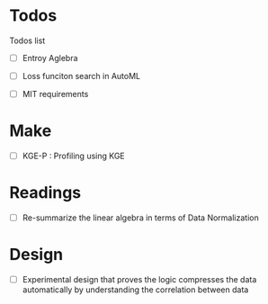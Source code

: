 # Todos
Todos list

- [ ] Entroy Aglebra 
- [ ] Loss funciton search in AutoML

- [ ] MIT requirements

# Make
- [ ] KGE-P : Profiling using KGE

# Readings
- [ ] Re-summarize the linear algebra in terms of Data Normalization

# Design
- [ ] Experimental design that proves the logic compresses the data automatically by understanding the correlation between data
